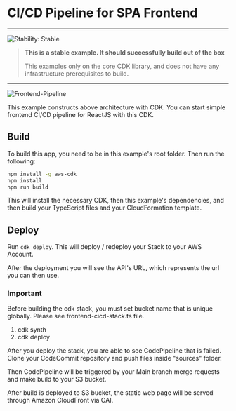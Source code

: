 
# CI/CD Pipeline for SPA Frontend
<!--BEGIN STABILITY BANNER-->
---

![Stability: Stable](https://img.shields.io/badge/stability-Stable-success.svg?style=for-the-badge)

> **This is a stable example. It should successfully build out of the box**
>
> This examples only on the core CDK library, and does not have any infrastructure prerequisites to build.

---
<!--END STABILITY BANNER-->

![Frontend-Pipeline](https://d1zrwss8zuawdm.cloudfront.net/frontend-cicd.png)

This example constructs above architecture with CDK.
You can start simple frontend CI/CD pipeline for ReactJS with this CDK.

## Build

To build this app, you need to be in this example's root folder. Then run the following:

```bash
npm install -g aws-cdk
npm install
npm run build
```

This will install the necessary CDK, then this example's dependencies, and then build your TypeScript files and your CloudFormation template.

## Deploy

Run `cdk deploy`. This will deploy / redeploy your Stack to your AWS Account.

After the deployment you will see the API's URL, which represents the url you can then use.


### Important

Before building the cdk stack, you must set bucket name that is unique globally.
Please see frontend-cicd-stack.ts file.

1. cdk synth
2. cdk deploy

After you deploy the stack, you are able to see CodePipeline that is failed.
Clone your CodeCommit repository and push files inside "sources" folder.

Then CodePipeline will be triggered by your Main branch merge requests and make build to your S3 bucket.

After build is deployed to S3 bucket, the static web page will be served through Amazon CloudFront via OAI.